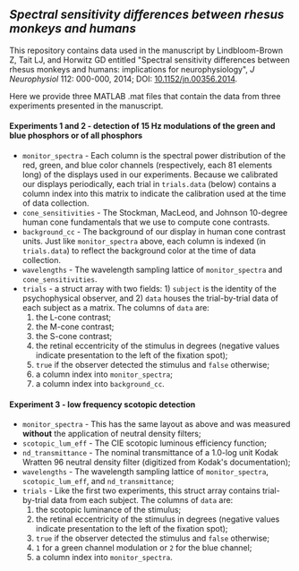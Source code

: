 ## *Spectral sensitivity differences between rhesus monkeys and humans*
This repository contains data used in the manuscript by Lindbloom-Brown Z, Tait LJ,
and Horwitz GD entitled "Spectral sensitivity differences between rhesus monkeys
and humans: implications for neurophysiology", *J Neurophysiol* 112: 000-000, 2014;
DOI: [10.1152/jn.00356.2014](http://dx.doi.org/10.1152/jn.00356.2014).

Here we provide three MATLAB .mat files that contain the data from three
experiments presented in the manuscript.

#### Experiments 1 and 2 - detection of 15 Hz modulations of the green and blue phosphors or of all phosphors
* `monitor_spectra` - Each column is the spectral power distribution of the red,
  green, and blue color channels (respectively, each 81 elements long) of the
  displays used in our experiments. Because we calibrated our displays
  periodically, each trial in `trials.data` (below) contains a column index into
  this matrix to indicate the calibration used at the time of data collection.
* `cone_sensitivities` - The Stockman, MacLeod, and Johnson 10-degree human cone
  fundamentals that we use to compute cone contrasts.
* `background_cc` - The background of our display in human cone contrast units.
  Just like `monitor_spectra` above, each column is indexed (in `trials.data`) to
  reflect the background color at the time of data collection.
* `wavelengths` - The wavelength sampling lattice of `monitor_spectra` and `cone_sensitivities`.
* `trials` - a struct array with two fields: 1) `subject` is the identity of the
  psychophysical observer, and 2) `data` houses the trial-by-trial data of each
  subject as a matrix. The columns of `data` are:
  1. the L-cone contrast;
  2. the M-cone contrast;
  3. the S-cone contrast;
  4. the retinal eccentricity of the stimulus in degrees (negative values
     indicate presentation to the left of the fixation spot);
  4. `true` if the observer detected the stimulus and `false` otherwise;
  5. a column index into `monitor_spectra`;
  6. a column index into `background_cc`.

#### Experiment 3 - low frequency scotopic detection
* `monitor_spectra` - This has the same layout as above and was measured
  **without** the application of neutral density filters;
* `scotopic_lum_eff` - The CIE scotopic luminous efficiency function;
* `nd_transmittance` - The nominal transmittance of a 1.0-log unit Kodak Wratten
  96 neutral density filter (digitized from Kodak's documentation);
* `wavelengths` - The wavelength sampling lattice of `monitor_spectra`,
  `scotopic_lum_eff`, and `nd_transmittance`;
* `trials` - Like the first two experiments, this struct array contains
  trial-by-trial data from each subject. The columns of `data` are:
  1. the scotopic luminance of the stimulus;
  2. the retinal eccentricity of the stimulus in degrees (negative values
     indicate presentation to the left of the fixation spot);
  3. `true` if the observer detected the stimulus and `false` otherwise;
  4. `1` for a green channel modulation or `2` for the blue channel;
  5. a column index into `monitor_spectra`.
